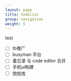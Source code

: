 ```yaml
---
layout: page
title: todolist
group: navigation
weight: 5
---
```


test
* [ ] tb推广
* [ ] busyman 平台
* [ ] 备忘录 与 code editor 合并
* [ ] 手机ui构建
* [ ] 院校库
